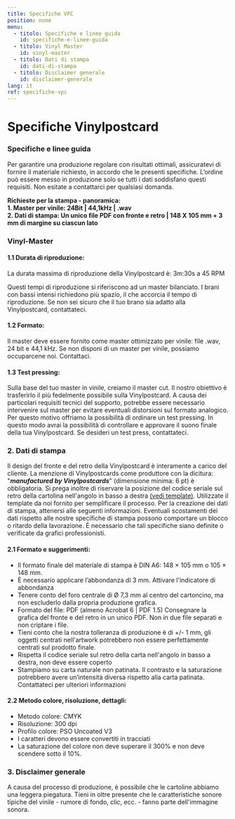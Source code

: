 ```yaml
---
title: Specifiche VPC
position: none
menu:
  - titolo: Specifiche e linee guida
    id: specifiche-e-linee-guida
  - titolo: Vinyl Master 
    id: vinyl-master 
  - titolo: Dati di stampa
    id: dati-di-stampa
  - titolo: Disclaimer generale
    id: disclaimer-generale
lang: it
ref: specifiche-vpc
---
```


# Specifiche Vinylpostcard

### Specifiche e linee guida

Per garantire una produzione regolare con risultati ottimali, assicuratevi di fornire il materiale richiesto, in accordo che le presenti specifiche. L’ordine può essere messo in produzione solo se tutti i dati soddisfano questi requisiti.
Non esitate a contattarci per qualsiasi domanda. 

**Richieste per la stampa - panoramica:**\
**1. Master per vinile: 24Bit | 44,1kHz | .wav**\
**2. Dati di stampa: Un unico file PDF con fronte e retro | 148 X 105 mm + 3 mm di margine su ciascun lato**


### Vinyl-Master 

#### 1.1 Durata di riproduzione:

La durata massima di riproduzione della Vinylpostcard è: 3m:30s a 45 RPM

Questi tempi di riproduzione si riferiscono ad un master bilanciato. I brani con bassi intensi richiedono più spazio, il che accorcia il tempo di riproduzione. Se non sei sicuro che il tuo brano sia adatto alla Vinylpostcard, contattateci.

#### 1.2 Formato:
Il master deve essere fornito come master ottimizzato per vinile: file .wav, 24 bit e 44,1 kHz.
Se non disponi di un master per vinile, possiamo occuparcene noi. Contattaci.

#### 1.3 Test pressing:
Sulla base del tuo master in vinile, creiamo il master cut. Il nostro obiettivo è trasferirlo il più fedelmente possibile sulla Vinylpostcard. A causa dei particolari requisiti tecnici del supporto, potrebbe essere necessario intervenire sul master per evitare eventuali distorsioni sul formato analogico. Per questo motivo offriamo la possibilità di ordinare un test pressing. In questo modo avrai la possibilità di controllare e approvare il suono finale della tua Vinylpostcard. Se desideri un test press, contattateci.

### 2. Dati di stampa
Il design del fronte e del retro della Vinylpostcard è interamente a carico del cliente. La menzione di Vinylpostcards come produttore con la dicitura: "**_manufactured by Vinylpostcards_**" (dimensione minima: 6 pt) è obbligatoria. Si prega inoltre di riservare la posizione del codice seriale sul retro della cartolina nell'angolo in basso a destra <a href="https://www.vinylpostcards.com/_files/archives/598cea_5a4f3e3866974cec9fcf53bd556541d8.zip?dn=VPC_artwork_templates_2023.zip">(vedi template)</a>.
Utilizzate il template da noi fornito per semplificare il processo. Per la creazione dei dati di stampa, attenersi alle seguenti informazioni. Eventuali scostamenti dei dati rispetto alle nostre specifiche di stampa possono comportare un blocco o ritardo della lavorazione. È necessario che tali specifiche siano definite o verificate da grafici professionisti.

#### 2.1 Formato e suggerimenti:
- Il formato finale del materiale di stampa è DIN A6: 148 × 105 mm o 105 × 148 mm.
- È necessario applicare l’abbondanza di 3 mm. Attivare l'indicatore di abbondanza
- Tenere conto del foro centrale di Ø 7,3 mm al centro del cartoncino, ma non escluderlo dalla propria produzione grafica.
- Formato del file: PDF (almeno Acrobat 6 | PDF 1.5) Consegnare la grafica del fronte e del retro in un unico PDF. Non in due file separati e non criptare i file.
- Tieni conto che la nostra tolleranza di produzione è di +/- 1 mm, gli oggetti centrati nell'artwork potrebbero non essere perfettamente centrati sul prodotto finale.
- Rispetta il codice seriale sul retro della carta nell'angolo in basso a destra, non deve essere coperto
- Stampiamo su carta naturale non patinata. Il contrasto e la saturazione potrebbero avere un’intensità diversa rispetto alla carta patinata. Contattateci per ulteriori informazioni

#### 2.2 Metodo colore, risoluzione, dettagli:
- Metodo colore: CMYK
- Risoluzione: 300 dpi
- Profilo colore: PSO Uncoated V3
- I caratteri devono essere convertiti in tracciati
- La saturazione del colore non deve superare il 300% e non deve scendere sotto il 10%.

### 3. Disclaimer generale
A causa del processo di produzione, è possibile che le cartoline abbiamo una leggera piegatura. Tieni in oltre presente che le caratteristiche sonore tipiche del vinile - rumore di fondo, clic, ecc. - fanno parte dell'immagine sonora.
